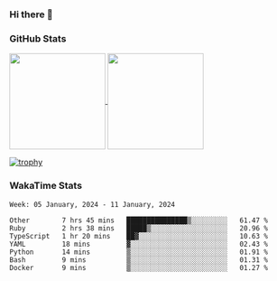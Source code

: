 ### Hi there 👋

### GitHub Stats

<a href="https://github.com/anuraghazra/github-readme-stats">
  <img align="center" height="170px" src="https://github-readme-stats.vercel.app/api/top-langs/?username=tksfjt1024&layout=compact&count_private=true&show_icons=true&show_icons=true&theme=graywhite" />
</a>
<a href="https://github.com/anuraghazra/github-readme-stats">
  <img align="center" height="170px" src="https://github-readme-stats.vercel.app/api?username=tksfjt1024&count_private=true&show_icons=true&show_icons=true&theme=graywhite" />
</a>

[![trophy](https://github-profile-trophy.vercel.app/?username=tksfjt1024)](https://github.com/ryo-ma/github-profile-trophy)

### WakaTime Stats

<!--START_SECTION:waka-->
```text
Week: 05 January, 2024 - 11 January, 2024

Other        7 hrs 45 mins   ███████████████▒░░░░░░░░░   61.47 % 
Ruby         2 hrs 38 mins   █████▒░░░░░░░░░░░░░░░░░░░   20.96 % 
TypeScript   1 hr 20 mins    ██▓░░░░░░░░░░░░░░░░░░░░░░   10.63 % 
YAML         18 mins         ▓░░░░░░░░░░░░░░░░░░░░░░░░   02.43 % 
Python       14 mins         ▒░░░░░░░░░░░░░░░░░░░░░░░░   01.91 % 
Bash         9 mins          ▒░░░░░░░░░░░░░░░░░░░░░░░░   01.31 % 
Docker       9 mins          ▒░░░░░░░░░░░░░░░░░░░░░░░░   01.27 % 
```
<!--END_SECTION:waka-->
